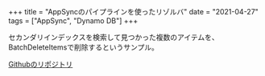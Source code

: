 +++
title = "AppSyncのパイプラインを使ったリゾルバ"
date = "2021-04-27"
tags = ["AppSync", "Dynamo DB"]
+++

セカンダリインデックスを検索して見つかった複数のアイテムを、BatchDeleteItemsで削除するというサンプル。

[Githubのリポジトリ](https://github.com/suzukiken/cdkappsync-dynamo-pipeline)

